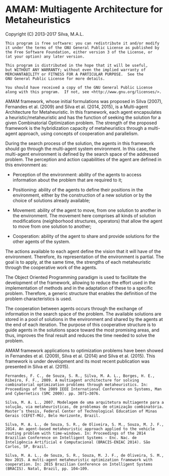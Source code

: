 # AMAM: Multiagente Architecture for Metaheuristics
Copyright (C) 2013-2017 Silva, M.A.L.
 
    This program is free software: you can redistribute it and/or modify
    it under the terms of the GNU General Public License as published by
    the Free Software Foundation, either version 3 of the License, or
    (at your option) any later version.

    This program is distributed in the hope that it will be useful,
    but WITHOUT ANY WARRANTY; without even the implied warranty of
    MERCHANTABILITY or FITNESS FOR A PARTICULAR PURPOSE.  See the
    GNU General Public License for more details.

    You should have received a copy of the GNU General Public License
    along with this program.  If not, see <http://www.gnu.org/licenses/>.
 


AMAM framework, whose initial formulations was proposed in Silva (2007), Fernandes et al. (2009) and Silva et al. (2014, 2015), is a Multi-agent Architecture for Metaheuristic. In this framework, each agent encapsulates a heuristic/metaheuristic and has the function of seeking the solution for a given Combinatorial Optimization problem. The strength of the proposed framework is the hybridization capacity of metaheuristics through a multi-agent approach, using concepts of cooperation and parallelism.

During the search process of the solution, the agents in this framework should go through the multi-agent system environment. In this case, the multi-agent environment is defined by the search space of the addressed problem. The perception and action capabilities of the agent are defined in this environment as:

   - Perception of the environment: ability of the agents to access information about the problem that are required to it;

   - Positioning: ability of the agents to define their positions in the environment, either by the construction of a new solution or by the choice of solutions already available;

   - Movement: ability of the agent to move, from one solution to another in the environment. The movement here comprises all kinds of solution modifications (neighborhood structures, operators) that allow the agent to move from one solution to another;

   - Cooperation: ability of the agent to share and provide solutions for the other agents of the system.

The actions available to each agent define the vision that it will have of the environment. Therefore, its representation of the environment is partial. The goal is to apply, at the same time, the strengths of each metaheuristic through the cooperative work of the agents.

The Object Oriented Programming paradigm is used to facilitate the development of the framework, allowing to reduce the effort used in the implementation of methods and in the adaptation of these to a specific problem. Therefore, a generic structure that enables the definition of the problem characteristics is used.

The cooperation between agents occurs through the exchange of information in the search space of the problem. The available solutions are stored in a pool of solutions in the environment and shared by the agents at the end of each iteration. The purpose of this cooperative structure is to guide agents in the solutions space toward the most promising areas, and thus, improves the final result and reduces the time needed to solve the problem.

AMAM framework applications to optimization problems have been showed in Fernandes et al. (2009), Silva et al. (2014) and Silva et al. (2015). This framework is under development and its most recent publication was presented in Silva et al. (2015).


    Fernandes, F. C., de Souza, S. R., Silva, M. A. L., Borges, H. E., Ribeiro, F. F., 2009. A multiagent architecture for solving combinatorial optimization problems through metaheuristics. In: Proceedings of the 2009 IEEE International Conference on Systems, Man and Cybernetics (SMC 2009). pp. 3071–3076.

    Silva, M. A. L., 2007. Modelagem de uma arquitetura multiagente para a solução, via metaheurísticas, de problemas de otimização combinatória. Master’s thesis, Federal Center of Technological Education of Minas Gerais (CEFET-MG), Belo Horizonte, Brazil. 

    Silva, M. A. L., de Souza, S. R., de Oliveira, S. M., Souza, M. J. F., 2014. An agent-based metaheuristic approach applied to the vehicle routing problem with time-windows. In: Proceedings of the 2014 Brazilian Conference on Intelligent Systems - Enc. Nac. de Inteligência Artificial e Computacional (BRACIS-ENIAC 2014). São Carlos, SP, Brazil.

    Silva, M. A. L., de Souza, S. R., Souza, M. J. F., de Oliveira, S. M., Nov 2015. A multi-agent metaheuristic optimization framework with
    cooperation. In: 2015 Brazilian Conference on Intelligent Systems (BRACIS). Natal, Brazil, pp. 104–109.
